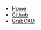 * [Home](home.md)
* [Github](https://github.com/dmalawey/openBox)
* [GrabCAD](https://grabcad.com/library?page=1&time=all_time&sort=recent&query=openbox)
